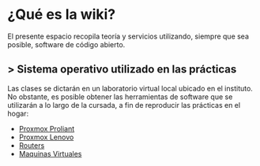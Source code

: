 <!-- TITLE: Inicio -->
<!-- SUBTITLE: Bienvenidos a la wiki del ITEL -->

# ¿Qué es la wiki?
El presente espacio recopila teoría y servicios utilizando, siempre que sea posible, software de código abierto.
## > **Sistema operativo utilizado en las prácticas**
Las clases se dictarán en un laboratorio virtual local ubicado en el instituto. No obstante, es posible obtener las herramientas de software que se utilizarán a lo largo de la cursada, a fin de reproducir las prácticas en el hogar:
* [Proxmox Proliant](https://192.168.0.100:8006)
* [Proxmox Lenovo](https://192.168.0.111:8006)
* [Routers](routers)
* [Maquinas Virtuales](maquinas)